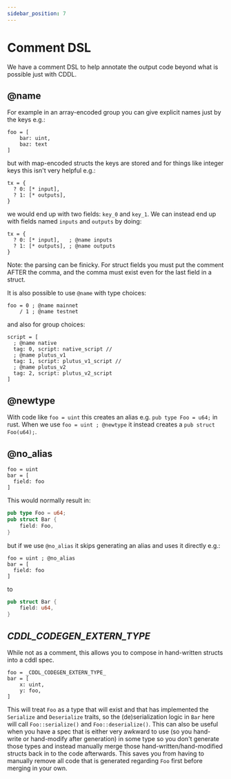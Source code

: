 ```yaml
---
sidebar_position: 7
---
```



# Comment DSL

We have a comment DSL to help annotate the output code beyond what is possible just with CDDL.

## @name

For example in an array-encoded group you can give explicit names just by the keys e.g.:
```cddl
foo = [
    bar: uint,
    baz: text
]
```
but with map-encoded structs the keys are stored and for things like integer keys this isn't very helpful e.g.:
```cddl
tx = {
  ? 0: [* input],
  ? 1: [* outputs],
}
```
we would end up with two fields: `key_0` and `key_1`. We can instead end up with fields named `inputs` and `outputs` by doing:
```cddl
tx = {
  ? 0: [* input],   ; @name inputs
  ? 1: [* outputs], ; @name outputs
}
```
Note: the parsing can be finicky. For struct fields you must put the comment AFTER the comma, and the comma must exist even for the last field in a struct.

It is also possible to use `@name` with type choices:
```cddl
foo = 0 ; @name mainnet
    / 1 ; @name testnet
```
and also for group choices:
```cddl
script = [
  ; @name native
  tag: 0, script: native_script //
  ; @name plutus_v1
  tag: 1, script: plutus_v1_script //
  ; @name plutus_v2
  tag: 2, script: plutus_v2_script
]
```

## @newtype

With code like `foo = uint` this creates an alias e.g. `pub type Foo = u64;` in rust. When we use `foo = uint ; @newtype` it instead creates a `pub struct Foo(u64);`.

## @no_alias

```cddl
foo = uint
bar = [
  field: foo
]
```
This would normally result in:
```rust
pub type Foo = u64;
pub struct Bar {
    field: Foo,
}
```
but if we use `@no_alias` it skips generating an alias and uses it directly e.g.:
```cddl
foo = uint ; @no_alias
bar = [
  field: foo
]
```
to
```rust
pub struct Bar {
    field: u64,
}
```

## _CDDL_CODEGEN_EXTERN_TYPE_

While not as a comment, this allows you to compose in hand-written structs into a cddl spec.
```cddl
foo = _CDDL_CODEGEN_EXTERN_TYPE_
bar = [
    x: uint,
    y: foo,
]
```
This will treat `Foo` as a type that will exist and that has implemented the `Serialize` and `Deserialize` traits, so the (de)serialization logic in `Bar` here will call `Foo::serialize()` and `Foo::deserialize()`.
This can also be useful when you have a spec that is either very awkward to use (so you hand-write or hand-modify after generation) in some type so you don't generate those types and instead manually merge those hand-written/hand-modified structs back in to the code afterwards. This saves you from having to manually remove all code that is generated regarding `Foo` first before merging in your own.